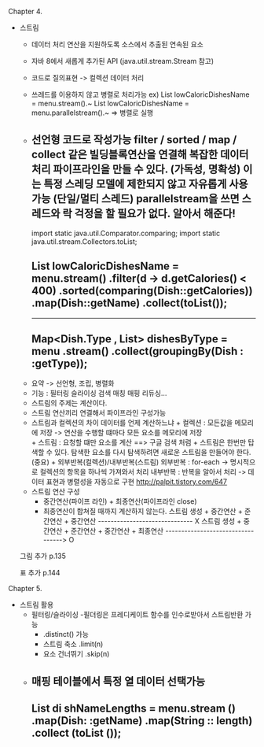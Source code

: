 Chapter 4.

- 스트림
	- 데이터 처리 연산을 지원하도록 소스에서 추출된 연속된 요소
	- 자바 8에서 새롭게 추가된 API
		(java.util.stream.Stream 참고)
	- 코드로 질의표현 -> 컬렉션 데이터 처리
	- 쓰레드를 이용하지 않고 병렬로 처리가능
		ex) 
			List<String> lowCaloricDishesName = menu.stream().~
			List<String> lowCaloricDishesName = menu.parallelstream().~  => 병렬로 실행
	- 선언형 코드로 작성가능
		filter / sorted / map / collect 같은 빌딩블록연산을 연결해 복잡한 데이터 처리 파이프라인을 만들 수 있다. (가독성, 명확성)
		이는 특정 스레딩 모델에 제한되지 않고 자유롭게 사용가능 (단일/멀티 스레드)
		parallelstream을 쓰면 스레드와 락 걱정을 할 필요가 없다. 알아서 해준다!
		------------------------------------------------------
		import static java.util.Comparator.comparing;
		import static java.util.stream.Collectors.toList;
			
		List<String> lowCaloricDishesName =
			menu.stream()
				.filter(d -> d.getCalories() < 400)
				.sorted(comparing(Dish::getCalories))
				.map(Dish::getName)
				.collect(toList());
		------------------------------------------------------

		------------------------------------------------------
		Map<Dish.Type , List<Dish>> dishesByType =
			menu .stream() .collect(groupingBy(Dish : :getType));
		------------------------------------------------------
	* 요약 -> 선언형, 조립, 병렬화
	- 기능 : 
		필터링
		슬라이싱
		검색
		매칭
		매핑
		리듀싱...
	- 스트림의 주제는 계산이다.
	- 스트림 연산끼리 연결해서 파이프라인 구성가능
	- 스트림과 컬렉션의 차이
		데이터를 언제 계산하느냐
			+ 컬렉션 : 모든값을 메모리에 저장 -> 연산을 수행할 떄마다 모든 요소를 메모리에 저장			
			+ 스트림 : 요청할 떄만 요소를 계산 
			==> 구글 검색 처럼
			+ 스트림은 한번만 탑색할 수 있다.
				탐색한 요소를 다시 탐색하려면 새로운 스트림을 만들어야 한다.(중요)
			+ 외부반복(컬렉션)/내부반복(스트림)
				외부반복 : for-each -> 명시적으로 컬렉션의 항목을 하나씩 가져와서 처리
				내부반복 : 반복을 알아서 처리 -> 데이터 표현과 병렬성을 자동으로 구현
				http://palpit.tistory.com/647
	- 스트림 연산 구성
		+ 중간연산(파이프 라인) + 최종연산(파이프라인 close)
		+ 최종연산이 합쳐질 때까지 계산하지 않는다.
			스트림 생성 + 중간연산 + 준간연산 + 중간연산
			------------------------------ X
			스트림 생성 + 중간연산 + 준간연산 + 중간연산 + 최종연산
			----------------------------------> O
			
	그림 추가 p.135
	
	표 추가 p.144
	
Chapter 5. 

- 스트림 활용
	- 필터링/슬라이싱
		-필더링은 프레디케이트 함수를 인수로받아서 스트림반환 가능
		- .distinct() 가능
		- 스트림 축소
			.limit(n)
		- 요소 건너뛰기
			.skip(n)
	- 매핑
		테이블에서 특정 열 데이터 선택가능
		------------------------------------------------------
		List <Integer> di shNameLengths = 
			menu.stream ()
				.map(Dish: :getName)
				.map(String :: length)
				.collect (toList ());
		------------------------------------------------------